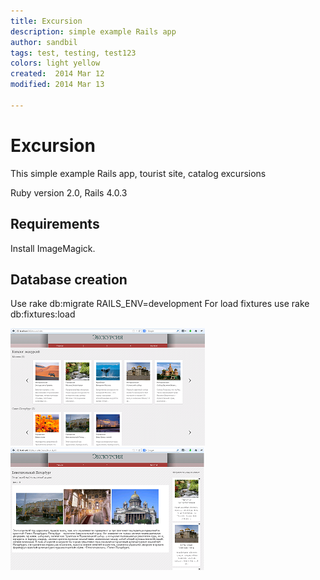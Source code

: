 ```yaml
---
title: Excursion
description: simple example Rails app
author: sandbil
tags: test, testing, test123
colors: light yellow
created:  2014 Mar 12
modified: 2014 Mar 13

---
```

Excursion
=========
This simple example Rails app, tourist site, catalog excursions 
 
 Ruby version 2.0, Rails 4.0.3
 
## Requirements

  Install ImageMagick.
  
## Database creation
 Use rake db:migrate RAILS_ENV=development
 For load fixtures use rake db:fixtures:load 
 
[![screenshot1](/public/screenshot_th1.png)](/public/screenshot1.png)
[![screenshot2](/public/screenshot_th2.png)](/public/screenshot2.png)

